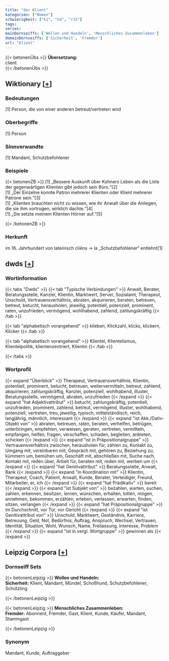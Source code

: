 ```yaml
---
title: "der Klient"
kategorien: ["Nomen"]
schwierigkeit: ["k1", "h4", "r15"]
tags:
series:
mainDornseiffs: ['Wollen und Handeln', 'Menschliches Zusammenleben']
domainDornseiffs: ['Sicherheit', 'Fremder']
url: "Klient"
---
```


{{< betonenÜbs >}}
**Übersetzung:**  
client  
{{< /betonenÜbs >}}

## Wiktionary [[+](https://de.wiktionary.org/wiki/Klient)]

### Bedeutungen
[1] Person, die von einer anderen betreut/vertreten wird  

### Oberbegriffe
[1] Person  

### Sinnverwandte
[1] Mandant, Schutzbefohlener  

### Beispiele
{{< betonenZB >}}
[1] „Bessere Auskunft über Kohners Leben als die Liste der gegenwärtigen Klienten gibt jedoch sein Büro.“[2]  
[1] „Der Einzelne konnte Patron mehrerer Klienten oder Klient mehrerer Patrone sein.“[3]  
[1] „Klienten brauchten nicht zu wissen, wie ihr Anwalt über die Anliegen, die sie ihm vortrugen, wirklich dachte.“[4]  
[1] „Sie setzte meinem Klienten Hörner auf.“[5]  

{{< /betonenZB >}}
### Herkunft
im 16. Jahrhundert von lateinisch cliēns → la „Schutzbefohlener“ entlehnt[1]  



## dwds [[+](https://www.dwds.de/wb/Klient)]

### Wortinformation
{{< tabs "Dwds" >}}
{{< tab "Typische Verbindungen" >}}
Anwalt, Berater, Beratungsstelle, Kanzlei, Klientin, Marktwert, Server, Sozialamt, Therapeut, Unschuld, Vertrauensverhältnis, abraten, akquirieren, beraten, betreuen, betreut, betucht, herausholen, jeweilig, potentiell, potenziell, prominent, raten, unzufrieden, vermögend, wohlhabend, zahlend, zahlungskräftig
{{< /tab >}}

{{< tab "alphabetisch vorangehend" >}}
klieben, Klickzahl, klicks, klickern, Klicker
{{< /tab >}}

{{< tab "alphabetisch vorangehend" >}}
Klientel, Klientelismus, Klientelpolitik, klientenzentriert, Klientin
{{< /tab >}}

{{< /tabs >}}

### Wortprofil
{{< expand "Überblick" >}} Therapeut, Vertrauensverhältnis, Klientin, potentiell, prominent, betucht, betreuen, weitervermitteln, betreut, zahlend, akquirieren, zahlungskräftig, Kanzlei, potenziell, wohlhabend, illuster, Beratungsstelle, vermögend, abraten, unzufrieden {{< /expand >}}
{{< expand "hat Adjektivattribut" >}} betucht, zahlungskräftig, potentiell, unzufrieden, prominent, zahlend, betreut, vermögend, illuster, wohlhabend, potenziell, vertreten, treu, jeweilig, typisch, mittelständisch, reich, langjährig, männlich, interessant {{< /expand >}}
{{< expand "ist Akk./Dativ-Objekt von" >}} abraten, betreuen, raten, beraten, verhelfen, betrügen, unterbringen, empfehlen, verweisen, geraten, vertreten, vermitteln, empfangen, helfen, fragen, verschaffen, schaden, begleiten, anbieten, schicken {{< /expand >}}
{{< expand "ist in Präpositionalgruppe" >}} Vertrauensverhältnis zwischen, herausholen für, zählen zu, Kontakt zu, Umgang mit, vereinbaren mit, Gespräch mit, gehören zu, Beziehung zu, kümmern um, bemühen um, Geschäft mit, abschließen mit, Suche nach, Kontakt mit, reden über, Arbeit für, beraten mit, reden mit, werben um {{< /expand >}}
{{< expand "hat Genitivattribut" >}} Beratungsstelle, Anwalt, Bank {{< /expand >}}
{{< expand "in Koordination mit" >}} Klientin, Therapeut, Coach, Patient, Anwalt, Kunde, Berater, Verteidiger, Freund, Mitarbeiter, er, ich {{< /expand >}}
{{< expand "hat Prädikativ" >}} bereit {{< /expand >}}
{{< expand "ist Subjekt von" >}} bezahlen, warten, suchen, zahlen, erkennen, besitzen, lernen, wünschen, erhalten, bitten, mögen, annehmen, bekommen, erzählen, erleben, verlassen, erwarten, finden, sitzen, verlangen {{< /expand >}}
{{< expand "hat Präpositionalgruppe" >}} im Durchschnitt, vor Tür, vor Gericht {{< /expand >}}
{{< expand "ist Genitivattribut von" >}} Unschuld, Marktwert, Geständnis, Karriere, Betreuung, Geld, Not, Bedürfnis, Auftrag, Anspruch, Wechsel, Vertrauen, Identität, Situation, Wohl, Wunsch, Name, Freilassung, Interesse, Problem {{< /expand >}}
{{< expand "ist in vergl. Wortgruppe" >}} gewinnen als {{< /expand >}}

## Leipzig Corpora [[+](https://corpora.uni-leipzig.de/en/res?word=Klient&corpusId=deu_newscrawl-public_2018)]

### Dornseiff Sets
{{< betonenLeipzig >}}
**Wollen und Handeln:**  
**Sicherheit:** Klient, Mandant, Mündel, Schoßhund, Schutzbefohlener, Schützling  

{{< /betonenLeipzig >}}


{{< betonenLeipzig >}}
**Menschliches Zusammenleben:**  
**Fremder:** Abonnent, Fremder, Gast, Klient, Kunde, Käufer, Mandant, Stammgast  

{{< /betonenLeipzig >}}

### Synonym
Mandant, Kunde, Auftraggeber

